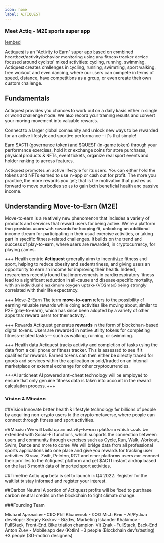 ```yaml
---
icon: home
label: ACTIQUEST
---
```

### Meet Actiq - M2E sports super app
[!embed](https://www.youtube.com/watch?v=41r9CwG8Pp14)

Actiquest is an “Activity to Earn" super app based on combined heartbeat/activity/behavior monitoring using any fitness tracker device focused around cyclists' mixed activities: cycling, running, swimming. Actiquest creates challenges in cycling, running, swimming, sport walking, free workout and even dancing, where our users can compete in terms of speed, distance, have competitions as a group, or even create their own custom challenge. 

## Fundamentals

Actiquest provides you chances to work out on a daily basis either in single or world challenge mode. We also record your training results and convert your moving movement into valuable rewards.

Connect to a larger global community and unlock new ways to be rewarded for an active lifestyle and sportive performance – it's that simple! 

Earn $ACTI (governance token) and $QUEST (in-game token) through your performance exercises, hold it or exchange coins for store purchases, physical products & NFTs, event tickets, organize real sport events and holder ranking to access features.

Actiquest promotes an active lifestyle for its users. You can either hold the tokens and NFTs earned to use in-app or cash out for profit. The more you practice, the more rewards you get; that is the motivation that pushes us forward to move our bodies so as to gain both beneficial health and passive income.

## Understanding Move-to-Earn (M2E)
Move-to-earn is a relatively new phenomenon that includes a variety of products and services that reward users for being active. We're a platform that provides users with rewards for keeping fit, unlocking an additional income stream for participating in their usual exercise activities, or taking part in specific fitness-related challenges. It builds on the trend and success of play-to-earn, where users are rewarded, in cryptocurrency, for playing games.

+++ Health centric
**Actiquest** generally aims to incentivize fitness and sport, helping to reduce obesity and sedentariness, and giving users an opportunity to earn an income for improving their health. Indeed, researchers recently found that improvements in cardiorespiratory fitness lead to a significant reduction in all-cause and disease-specific mortality, with an individual’s maximum oxygen uptake (VO2max) being strongly correlated with their life expectancy.

+++ Move-2-Earn
The term **move-to-earn** refers to the possibility of earning valuable rewards while doing activities like moving about, similar to P2E (play-to-earn), which has since been adopted by a variety of other apps that reward users for their activity. 

+++ Rewards
Actiquest generates **rewards** in the form of blockchain-based digital tokens. Users are rewarded in native utility tokens for completing fitness-related tasks — such as walking, running, or swimming.

+++ Health data
Actiquest tracks activity and completion of tasks using the data from a cell phone or fitness tracker. This is assessed to see if it qualifies for rewards. Earned tokens can then either be directly traded for goods and services within the application or sold/traded on an internal marketplace or external exchange for other cryptocurrencies.

+++AI anticheat
AI powered anti-cheat technology will be employed to ensure that only genuine fitness data is taken into account in the reward calculation process.
+++

### Vision & Mission

##Vision
Innovate better health & lifestyle technology for billions of people by acquiring non-crypto users to the crypto metaverse, where people can connect through fitness and sport activities.

##Mission
We will build up an activity-to-earn platform which could be extended with Social-Fi functions, which supports the connection between users and community through exercises such as Cycle, Run, Walk, Workout, Swim, Dance and more to come. We will bridge data from all professional sports applications into one place and give you rewards for tracking user activities. Strava, Zwift, Peloton, RGT and other platforms users can connect their profiles to the Actiquest platform and get $ACTI instant airdrop based on the last 3 month data of imported sport activities.

##Timeline
Actiq app beta is set to launch in Q4 2022. Register for the waitlist to stay informed and register your interest.

##Carbon Neutral
A portion of Actiquest profits will be fixed to purchase carbon neutral credits on the blockchain to fight climate change.


###Founding Team

Michael Aprossine - CEO 
Phil Khomenok - COO 
Mich Keer - AI/Python developer
Sergey Koskov - Bizdev, Marketing
Iskander Khakimov - FullStack, Front-End. Bike triatlon champion.
Vit Znak - FullStack, Back-End
Anton Zuev - Mobile app dev (Kotlin)
+3 people (Blockchain dev’s/testing)
+3 people (3D-motion designers)


